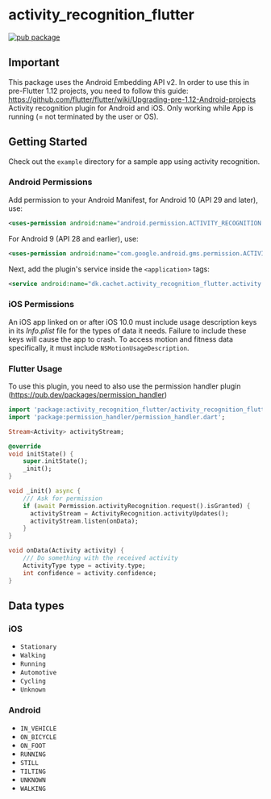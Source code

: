 # activity_recognition_flutter

[![pub package](https://img.shields.io/pub/v/activity_recognition_flutter.svg)](https://pub.dartlang.org/packages/activity_recognition)

## Important
This package uses the Android Embedding API v2. In order to use this in pre-Flutter 1.12 projects, you need to follow this guide: https://github.com/flutter/flutter/wiki/Upgrading-pre-1.12-Android-projects
Activity recognition plugin for Android and iOS. Only working while App is running (= not terminated by the user or OS).

## Getting Started

Check out the `example` directory for a sample app using activity recognition.

### Android Permissions

Add permission to your Android Manifest, for Android 10 (API 29 and later), use:
```xml
<uses-permission android:name="android.permission.ACTIVITY_RECOGNITION permission" />
```

For Android 9 (API 28 and earlier), use:
```xml
<uses-permission android:name="com.google.android.gms.permission.ACTIVITY_RECOGNITION" />
```

Next, add the plugin's service inside the `<application>` tags:
```xml
<service android:name="dk.cachet.activity_recognition_flutter.activity.ActivityRecognizedService" />
```

### iOS Permissions

An iOS app linked on or after iOS 10.0 must include usage description keys in its *Info.plist* file
for the types of data it needs. Failure to include these keys will cause the app to crash.
To access motion and fitness data specifically, it must include `NSMotionUsageDescription`.

### Flutter Usage
To use this plugin, you need to also use the permission handler plugin (https://pub.dev/packages/permission_handler)

```Dart
import 'package:activity_recognition_flutter/activity_recognition_flutter.dart';
import 'package:permission_handler/permission_handler.dart';

Stream<Activity> activityStream;

@override
void initState() {
    super.initState();
    _init();
}

void _init() async {
    /// Ask for permission
    if (await Permission.activityRecognition.request().isGranted) {
      activityStream = ActivityRecognition.activityUpdates();
      activityStream.listen(onData);
    }
}

void onData(Activity activity) {
    /// Do something with the received activity
    ActivityType type = activity.type;
    int confidence = activity.confidence;
}
```

## Data types
### iOS
* `Stationary`
* `Walking`
* `Running`
* `Automotive`
* `Cycling`
* `Unknown`

### Android
* `IN_VEHICLE`
* `ON_BICYCLE`
* `ON_FOOT`
* `RUNNING`
* `STILL`
* `TILTING`
* `UNKNOWN`
* `WALKING`